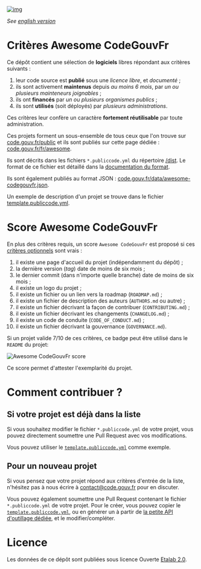 [![img](https://img.shields.io/badge/code.gouv.fr-contributif-blue)](https://code.gouv.fr/documentation/#/publier)

*See [english version](README.md.)*

# Critères Awesome CodeGouvFr

Ce dépôt contient une sélection de **logiciels** libres répondant aux
critères suivants :

1. leur code source est **publié** sous une *licence libre*, et *documenté* ;
2. ils sont activement **maintenus** depuis *au moins 6 mois*, par *un ou plusieurs mainteneurs joignables* ;
3. ils ont **financés** par *un ou plusieurs organismes publics* ;
4. ils sont **utilisés** (soit déployés) par *plusieurs administrations*.

Ces critères leur confère un caractère **fortement réutilisable** par toute administration.

Ces projets forment un sous-ensemble de tous ceux que l'on trouve sur
[code.gouv.fr/public](https://code.gouv.fr/public/) et ils sont
publiés sur cette page dédiée :
[code.gouv.fr/fr/awesome](https://code.gouv.fr/fr/awesome/).

Ils sont décrits dans les fichiers `*.publiccode.yml` du répertoire
[/dist](/dist/). Le format de ce fichier est détaillé dans la [documentation du format](schema.md).

Ils sont également publiés au format JSON : [code.gouv.fr/data/awesome-codegouvfr.json](https://code.gouv.fr/data/awesome-codegouvfr.json).

Un exemple de description d'un projet se trouve dans le fichier
[template.publiccode.yml](template.publiccode.yml).

# Score Awesome CodeGouvFr

En plus des critères requis, un
score `Awesome CodeGouvFr` est proposé si ces [critères optionnels](schema.md#champs-optionnels-awesome-codegouvfr) sont vrais :

1. il existe une page d'accueil du projet (indépendamment du dépôt) ;
2. la dernière version (*tag*) date de moins de six mois ;
3. le dernier commit (dans n'importe quelle branche) date de moins de six mois ;
4. il existe un logo du projet ;
5. il existe un fichier ou un lien vers la roadmap (`ROADMAP.md`) ;
6. il existe un fichier de description des auteurs (`AUTHORS.md` ou autre) ;
7. il existe un fichier décrivant la façon de contribuer (`CONTRIBUTING.md`) ;
8. il existe un fichier décrivant les changements (`CHANGELOG.md`) ;
9. il existe un code de conduite (`CODE_OF_CONDUCT.md`) ;
10. il existe un fichier décrivant la gouvernance (`GOVERNANCE.md`).

Si un projet valide 7/10 de ces critères, ce badge peut être utilisé
dans le `README` du projet:

![Awesome CodeGouvFr score](https://img.shields.io/badge/awesome-codegouvfr_7/10-blue)

Ce score permet d'attester l'exemplarité du projet.

# Comment contribuer ?

## Si votre projet est déjà dans la liste

Si vous souhaitez modifier le fichier `*.publiccode.yml` de votre projet, vous pouvez directement soumettre une Pull Request avec vos modifications.

Vous pouvez utiliser le [`template.publiccode.yml`](template.publiccode.yml) comme exemple.

## Pour un nouveau projet
 
 Si vous pensez que votre projet répond aux critères d'entrée de la liste, n'hésitez pas à nous écrire à <contact@code.gouv.fr> pour en discuter.

 Vous pouvez également soumettre une Pull Request contenant le fichier `*.publiccode.yml` de votre projet. Pour le créer, vous pouvez copier le [`template.publiccode.yml`](template.publiccode.yml), ou en générer un à partir de [la petite API d'outillage dédiée](https://github.com/codegouvfr/awesome-codegouvfr-tooling), et le modifier/compléter.

# Licence

Les données de ce dépôt sont publiées sous licence Ouverte [Etalab
2.0](LICENSES/LICENSE.Etalab-2.0.md).

